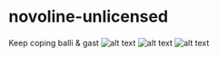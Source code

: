 # novoline-unlicensed
Keep coping balli &amp; gast
![alt text](https://cdn.discordapp.com/attachments/913377178266247178/915883949224493116/unknown.png)
![alt text](https://cdn.discordapp.com/attachments/913377178266247178/915860501886558208/Screen_Shot_2021-12-01_at_11.02.24_PM.png)
![alt text](https://cdn.discordapp.com/attachments/913377178266247178/915860502083670036/68747470733a2f2f692e6962622e636f2f4d5a516b76716e2f4c4f4c4f4c4f4c2e706e67.png)ㅤ
ㅤ
